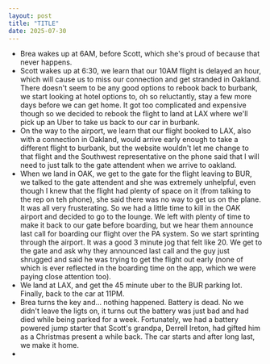 ```yaml
---
layout: post
title: "TITLE"
date: 2025-07-30
---
```


- Brea wakes up at 6AM, before Scott, which she's proud of because that never happens. 
- Scott wakes up at 6:30, we learn that our 10AM flight is delayed an hour, which will cause us to miss our connection and get stranded in Oakland. There doesn't seem to be any good options to rebook back to burbank, we start looking at hotel options to, oh so reluctantly, stay a few more days before we can get home. It got too complicated and expensive though so we decided to rebook the flight to land at LAX where we'll pick up an Uber to take us back to our car in burbank. 
- On the way to the airport, we learn that our flight booked to LAX, also with a connection in Oakland, would arrive early enough to take a different flight to burbank, but the website wouldn't let me change to that flight and the Southwest representative on the phone said that I will need to just talk to the gate attendent when we arrive to oakland. 
- When we land in OAK, we get to the gate for the flight leaving to BUR, we talked to the gate attendent and she was extremely unhelpful, even though I knew that the flight had plenty of space on it (from talking to the rep on teh phone), she said there was no way to get us on the plane. It was all very frusterating. So we had a little time to kill in the OAK airport and decided to go to the lounge. We left with plenty of time to make it back to our gate before boarding, but we hear them announce last call for boarding our flight over the PA system. So we start sprinting through the airport. It was a good 3 minute jog that felt like 20. We get to the gate and ask why they announced last call and the guy just shrugged and said he was trying to get the flight out early (none of which is ever reflected in the boarding time on the app, which we were paying close attention too). 
- We land at LAX, and get the 45 minute uber to the BUR parking lot. Finally, back to the car at 11PM. 
- Brea turns the key and... nothing happened. Battery is dead. No we didn't leave the ligts on, it turns out the battery was just bad and had died while being parked for a week. Fortunately, we had a battery powered jump starter that Scott's grandpa, Derrell Ireton, had gifted him as a Christmas present a while back. The car starts and after long last, we make it home.
- 







